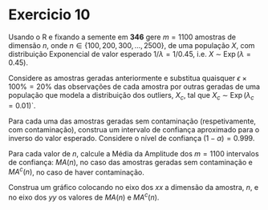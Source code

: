 # Exercicio 10

Usando o R e fixando a semente em $\textbf{346}$ gere $m = 1100$ amostras de dimensão $n$, onde $n \in \{100, 200, 300, \dots, 2500\}$,
de uma população $X$, com distribuição Exponencial de valor esperado $1 / λ = 1 / 0.45$, i.e. $X~\sim~\operatorname{Exp}(\lambda=0.45)$.

Considere as amostras geradas anteriormente e substitua quaisquer $\epsilon \times 100\% = 20\%$ das observações de cada amostra por
outras geradas de uma população que modela a distribuição dos outliers, $X_c$, tal que $X_c~\sim~\operatorname{Exp}(\lambda_c = 0.01)$`.

Para cada uma das amostras geradas sem contaminação (respetivamente, com contaminação), construa um intervalo de confiança
aproximado para o inverso do valor esperado. Considere o nível de confiança $(1 − \alpha) = 0.999$.

Para cada valor de $n$, calcule a Média da Amplitude dos $m = 1100$ intervalos de confiança: $MA(n)$,
no caso das amostras geradas sem contaminação e $MA^c(n)$, no caso de haver contaminação.

Construa um gráfico colocando no eixo dos $xx$ a dimensão da amostra, $n$, e no eixo dos $yy$ os valores de $MA(n)$ e $MA^c(n)$.

